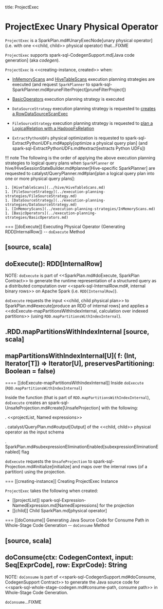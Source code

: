 title: ProjectExec

# ProjectExec Unary Physical Operator

`ProjectExec` is a SparkPlan.md#UnaryExecNode[unary physical operator] (i.e. with one <<child, child>> physical operator) that...FIXME

`ProjectExec` supports spark-sql-CodegenSupport.md[Java code generation] (aka _codegen_).

`ProjectExec` is <<creating-instance, created>> when:

* [InMemoryScans](../execution-planning-strategies/InMemoryScans.md) and [HiveTableScans](../hive/HiveTableScans.md) execution planning strategies are executed (and request `SparkPlanner` to spark-sql-SparkPlanner.md#pruneFilterProject[pruneFilterProject])

* [BasicOperators](../execution-planning-strategies/BasicOperators.md#Project) execution planning strategy is executed

* `DataSourceStrategy` execution planning strategy is requested to [creates a RowDataSourceScanExec](../execution-planning-strategies/DataSourceStrategy.md#pruneFilterProjectRaw)

* `FileSourceStrategy` execution planning strategy is requested to [plan a LogicalRelation with a HadoopFsRelation](../execution-planning-strategies/FileSourceStrategy.md#apply)

* `ExtractPythonUDFs` physical optimization is requested to spark-sql-ExtractPythonUDFs.md#apply[optimize a physical query plan] (and spark-sql-ExtractPythonUDFs.md#extract[extracts Python UDFs])

!!! note
    The following is the order of applying the above execution planning strategies to logical query plans when `SparkPlanner` or hive/HiveSessionStateBuilder.md#planner[Hive-specific SparkPlanner] are requested to catalyst/QueryPlanner.md#plan[plan a logical query plan into one or more physical query plans]:

    1. [HiveTableScans](../hive/HiveTableScans.md)
    1. [FileSourceStrategy](../execution-planning-strategies/FileSourceStrategy.md)
    1. [DataSourceStrategy](../execution-planning-strategies/DataSourceStrategy.md)
    1. [InMemoryScans](../execution-planning-strategies/InMemoryScans.md)
    1. [BasicOperators](../execution-planning-strategies/BasicOperators.md)

=== [[doExecute]] Executing Physical Operator (Generating RDD[InternalRow]) -- `doExecute` Method

[source, scala]
----
doExecute(): RDD[InternalRow]
----

NOTE: `doExecute` is part of <<SparkPlan.md#doExecute, SparkPlan Contract>> to generate the runtime representation of a structured query as a distributed computation over <<spark-sql-InternalRow.md#, internal binary rows>> on Apache Spark (i.e. `RDD[InternalRow]`).

`doExecute` requests the input <<child, child physical plan>> to SparkPlan.md#execute[produce an RDD of internal rows] and applies a <<doExecute-mapPartitionsWithIndexInternal, calculation over indexed partitions>> (using `RDD.mapPartitionsWithIndexInternal`).

.RDD.mapPartitionsWithIndexInternal
[source, scala]
----
mapPartitionsWithIndexInternal[U](
  f: (Int, Iterator[T]) => Iterator[U],
  preservesPartitioning: Boolean = false)
----

==== [[doExecute-mapPartitionsWithIndexInternal]] Inside `doExecute` (`RDD.mapPartitionsWithIndexInternal`)

Inside the function (that is part of `RDD.mapPartitionsWithIndexInternal`), `doExecute` creates an spark-sql-UnsafeProjection.md#create[UnsafeProjection] with the following:

. <<projectList, Named expressions>>

. catalyst/QueryPlan.md#output[Output] of the <<child, child>> physical operator as the input schema

. SparkPlan.md#subexpressionEliminationEnabled[subexpressionEliminationEnabled] flag

`doExecute` requests the `UnsafeProjection` to spark-sql-Projection.md#initialize[initialize] and maps over the internal rows (of a partition) using the projection.

=== [[creating-instance]] Creating ProjectExec Instance

`ProjectExec` takes the following when created:

* [[projectList]] spark-sql-Expression-NamedExpression.md[NamedExpressions] for the projection
* [[child]] Child SparkPlan.md[physical operator]

=== [[doConsume]] Generating Java Source Code for Consume Path in Whole-Stage Code Generation -- `doConsume` Method

[source, scala]
----
doConsume(ctx: CodegenContext, input: Seq[ExprCode], row: ExprCode): String
----

NOTE: `doConsume` is part of <<spark-sql-CodegenSupport.md#doConsume, CodegenSupport Contract>> to generate the Java source code for <<spark-sql-whole-stage-codegen.md#consume-path, consume path>> in Whole-Stage Code Generation.

`doConsume`...FIXME
